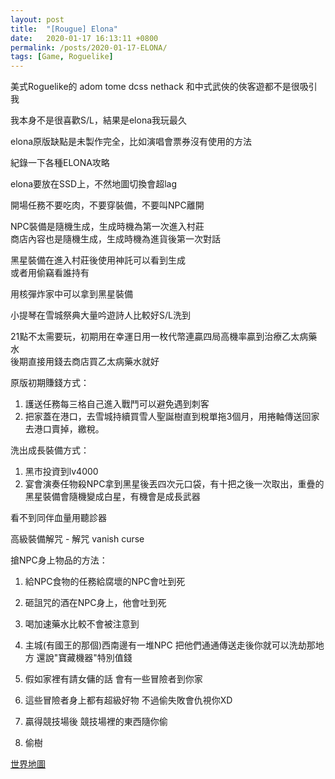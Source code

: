 ```yaml
---
layout: post
title:  "[Rougue] Elona"
date:   2020-01-17 16:13:11 +0800
permalink: /posts/2020-01-17-ELONA/
tags: [Game, Roguelike]
---
```


美式Roguelike的 adom tome dcss nethack 和中式武俠的俠客遊都不是很吸引我

我本身不是很喜歡S/L，結果是elona我玩最久

elona原版缺點是未製作完全，比如演唱會票券沒有使用的方法


紀錄一下各種ELONA攻略

elona要放在SSD上，不然地圖切換會超lag

開場任務不要吃肉，不要穿裝備，不要叫NPC離開

NPC裝備是隨機生成，生成時機為第一次進入村莊  
商店內容也是隨機生成，生成時機為進貨後第一次對話

黑星裝備在進入村莊後使用神託可以看到生成   
或者用偷竊看誰持有

用核彈炸家中可以拿到黑星裝備

小提琴在雪城祭典大量吟遊詩人比較好S/L洗到

21點不太需要玩，初期用在幸運日用一枚代幣連贏四局高機率贏到治療乙太病藥水  
後期直接用錢去商店買乙太病藥水就好


原版初期賺錢方式：  
1. 護送任務每三格自己進入戰鬥可以避免遇到刺客  
2. 把家蓋在港口，去雪城持續買雪人聖誕樹直到稅單拖3個月，用捲軸傳送回家去港口賣掉，繳稅。

洗出成長裝備方式：  
1. 黑市投資到lv4000  
2. 宴會演奏任物殺NPC拿到黑星後丟四次元口袋，有十把之後一次取出，重疊的黑星裝備會隨機變成白星，有機會是成長武器


看不到同伴血量用聽診器

高級裝備解咒 - 解咒 vanish curse



搶NPC身上物品的方法：

1. 給NPC食物的任務給腐壞的NPC會吐到死  
2. 砸詛咒的酒在NPC身上，他會吐到死 



1. 喝加速藥水比較不會被注意到
1. 主城(有國王的那個)西南邊有一堆NPC 把他們通通傳送走後你就可以洗劫那地方 還說"寶藏機器"特別值錢
1. 假如家裡有請女傭的話 會有一些冒險者到你家
1. 這些冒險者身上都有超級好物 不過偷失敗會仇視你XD
1. 贏得競技場後 競技場裡的東西隨你偷
1. 偷樹 


[世界地圖](https://vignette.wikia.nocookie.net/elona/images/8/89/ElonaWorldMap.jpg)